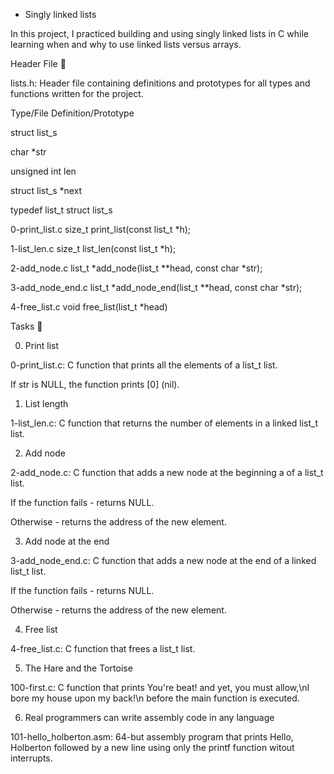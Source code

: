  - Singly linked lists

In this project, I practiced building and using singly linked lists in C while learning when and why to use linked lists versus arrays.



Header File 📁

lists.h: Header file containing definitions and prototypes for all types and functions written for the project.

Type/File	Definition/Prototype

struct list_s	

char *str

unsigned int len

struct list_s *next

typedef list_t	struct list_s

0-print_list.c	size_t print_list(const list_t *h);

1-list_len.c	size_t list_len(const list_t *h);

2-add_node.c	list_t *add_node(list_t **head, const char *str);

3-add_node_end.c	list_t *add_node_end(list_t **head, const char *str);

4-free_list.c	void free_list(list_t *head)

Tasks 📃

0. Print list



0-print_list.c: C function that prints all the elements of a list_t list.

If str is NULL, the function prints [0] (nil).

1. List length



1-list_len.c: C function that returns the number of elements in a linked list_t list.

2. Add node



2-add_node.c: C function that adds a new node at the beginning a of a list_t list.

If the function fails - returns NULL.

Otherwise - returns the address of the new element.

3. Add node at the end



3-add_node_end.c: C function that adds a new node at the end of a linked list_t list.

If the function fails - returns NULL.

Otherwise - returns the address of the new element.

4. Free list



4-free_list.c: C function that frees a list_t list.

5. The Hare and the Tortoise



100-first.c: C function that prints You're beat! and yet, you must allow,\nI bore my house upon my back!\n before the main function is executed.

6. Real programmers can write assembly code in any language



101-hello_holberton.asm: 64-but assembly program that prints Hello, Holberton followed by a new line using only the printf function witout interrupts.
